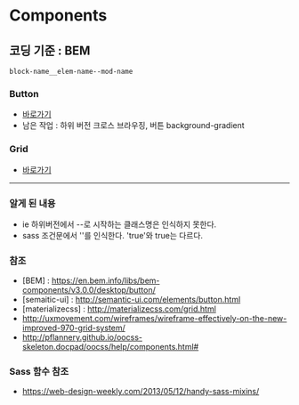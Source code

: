 # Components

## 코딩 기준 : BEM 
	block-name__elem-name--mod-name

<!-- ## Semantic UI 분류 
1. Elements 
2. Collections
3. Views
4. Modules -->

<!-- ## Elements -->

<!-- ### Blocks -->


### Button 
- [바로가기](https://thegi01.github.io/components/button.html) 
- 남은 작업 : 하위 버전 크로스 브라우징, 버튼 background-gradient 



### Grid
- [바로가기](https://thegi01.github.io/components/grid.html)


*** 


### 알게 된 내용
- ie 하위버전에서 --로 시작하는 클래스명은 인식하지 못한다.
- sass 조건문에서 ''를 인식한다. 'true'와 true는 다르다.

### 참조
- [BEM] : https://en.bem.info/libs/bem-components/v3.0.0/desktop/button/
- [semaitic-ui] : http://semantic-ui.com/elements/button.html
- [materializecss] : http://materializecss.com/grid.html
- http://uxmovement.com/wireframes/wireframe-effectively-on-the-new-improved-970-grid-system/
- http://pflannery.github.io/oocss-skeleton.docpad/oocss/help/components.html#

### Sass 함수 참조
- https://web-design-weekly.com/2013/05/12/handy-sass-mixins/
